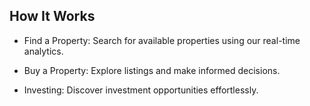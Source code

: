 ## How It Works
- Find a Property: Search for available properties using our real-time analytics.

- Buy a Property: Explore listings and make informed decisions.

- Investing: Discover investment opportunities effortlessly.

